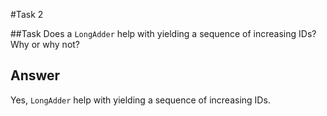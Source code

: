 #Task 2

##Task
Does a `LongAdder` help with yielding a sequence of increasing IDs? Why or why not?

## Answer
Yes, `LongAdder` help with yielding a sequence of increasing IDs.